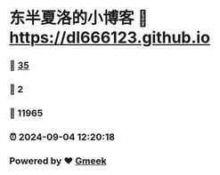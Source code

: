 # 东半夏洛的小博客 :link: https://dl666123.github.io 
### :page_facing_up: [35](https://dl666123.github.io/tag.html) 
### :speech_balloon: 2 
### :hibiscus: 11965 
### :alarm_clock: 2024-09-04 12:20:18 
### Powered by :heart: [Gmeek](https://github.com/Meekdai/Gmeek)
